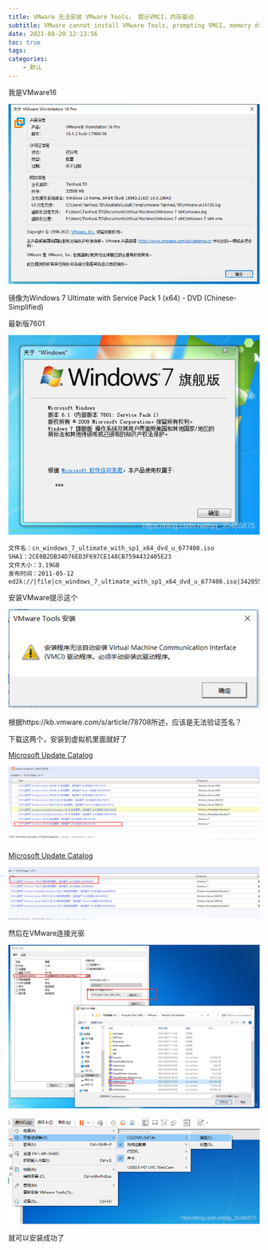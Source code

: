 ```yaml
---
title: VMware 无法安装 VMware Tools， 提示VMCI，内存驱动
subtitle: VMware cannot install VMware Tools, prompting VMCI, memory driver
date: 2021-08-20 12:13:56
toc: true
tags: 
categories: 
    - 默认
---
```


我是VMware16

![img](https://raw.githubusercontent.com/eric-gitta-moore/eric-gitta-moore.github.io/main/static/images/20210820120717730.png)



镜像为Windows 7 Ultimate with Service Pack 1 (x64) - DVD (Chinese-Simplified)

最新版7601

![img](https://raw.githubusercontent.com/eric-gitta-moore/eric-gitta-moore.github.io/main/static/images/20210820120832952.png) 

```
文件名：cn_windows_7_ultimate_with_sp1_x64_dvd_u_677408.iso
SHA1：2CE0B2DB34D76ED3F697CE148CB7594432405E23
文件大小：3.19GB
发布时间：2011-05-12
ed2k://|file|cn_windows_7_ultimate_with_sp1_x64_dvd_u_677408.iso|3420557312|B58548681854236C7939003B583A8078|/
```



 安装VMware提示这个

![img](https://raw.githubusercontent.com/eric-gitta-moore/eric-gitta-moore.github.io/main/static/images/211be5072aba99fda55111d2c31fcdf9.png)

根据https://kb.vmware.com/s/article/78708所述，应该是无法验证签名？

下载这两个，安装到虚拟机里面就好了

[Microsoft Update Catalog](https://www.catalog.update.microsoft.com/search.aspx?q=kb4474419)

![img](https://raw.githubusercontent.com/eric-gitta-moore/eric-gitta-moore.github.io/main/static/images/20210820121051189.png)

[Microsoft Update Catalog](https://www.catalog.update.microsoft.com/search.aspx?q=4490628)

![img](https://raw.githubusercontent.com/eric-gitta-moore/eric-gitta-moore.github.io/main/static/images/20210820121103198.png)

然后在VMware连接光驱

![img](https://raw.githubusercontent.com/eric-gitta-moore/eric-gitta-moore.github.io/main/static/images/20210820121218761.png)



![img](https://raw.githubusercontent.com/eric-gitta-moore/eric-gitta-moore.github.io/main/static/images/20210820121232724.png)



就可以安装成功了 